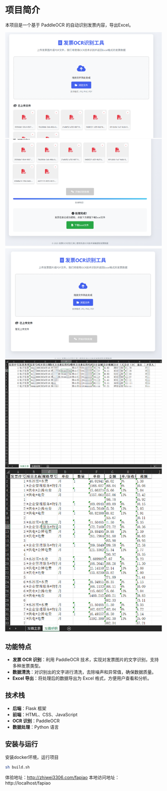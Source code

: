 # 项目简介

本项目是一个基于 PaddleOCR 的自动识别发票内容，导出Excel。

![alt text](image.png)
![alt text](image-1.png)
![alt text](image-2.png)
![alt text](image-3.png)
![alt text](image-4.png)
## 功能特点
- **发票 OCR 识别**：利用 PaddleOCR 技术，实现对发票图片的文字识别，支持多种发票类型。
- **数据清洗**：对识别出的文字进行清洗，去除噪声和异常值，确保数据质量。
- **Excel 导出**：将处理后的数据导出为 Excel 格式，方便用户查看和分析。

## 技术栈
- **后端**：Flask 框架
- **前端**：HTML、CSS、JavaScript
- **OCR 识别**：PaddleOCR
- **数据处理**：Python 语言

## 安装与运行
安装docker环境，运行项目
```bash
sh build.sh
```
体验地址：http://zhiwei3306.com/fapiao
本地访问地址：http://localhost/fapiao


